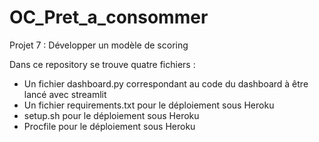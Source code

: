 # OC_Pret_a_consommer
Projet 7 : Développer un modèle de scoring

Dans ce repository se trouve quatre fichiers : 
- Un fichier dashboard.py correspondant au code du dashboard à être lancé avec streamlit
- Un fichier requirements.txt pour le déploiement sous Heroku
- setup.sh pour le déploiement sous Heroku
- Procfile pour le déploiement sous Heroku

